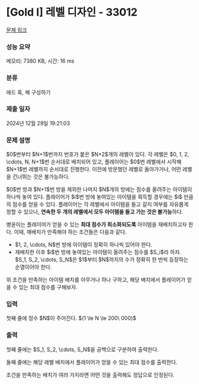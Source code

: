 # [Gold I] 레벨 디자인 - 33012 

[문제 링크](https://www.acmicpc.net/problem/33012) 

### 성능 요약

메모리: 7380 KB, 시간: 16 ms

### 분류

애드 혹, 해 구성하기

### 제출 일자

2024년 12월 29일 19:21:03

### 문제 설명

<p>$0$번부터 $N+1$번까지 번호가 붙은 $N+2$개의 레벨이 있다. 각 레벨은 $0, 1, 2, \cdots, N, N+1$번 순서대로 배치되어 있고, 플레이어는 $0$번 레벨에서 시작해 $N+1$번 레벨까지 순서대로 진행한다. 이전에 방문했던 레벨로 돌아가거나, 어떤 레벨을 건너뛰는 것은 불가능하다.</p>

<p>$0$번 방과 $N+1$번 방을 제외한 나머지 $N$개의 방에는 점수를 올려주는 아이템이 하나씩 놓여 있다. 플레이어가 $i$번 방에 놓여있는 아이템을 획득할 경우에는 $i$ 만큼의 점수를 얻을 수 있다. 플레이어는 각 레벨에서 아이템을 들고 갈지 여부를 자유롭게 정할 수 있으나, <strong>연속한 두 개의 레벨에서 모두 아이템을 들고 가는 것은 불가능</strong>하다.</p>

<p>병윤이는 플레이어가 얻을 수 있는 <strong>최대 점수가 최소화되도록</strong> 아이템을 재배치하고자 한다. 이때, 재배치가 만족해야 하는 조건들은 다음과 같다.</p>

<ul>
	<li>$1, 2, \cdots, N$번 방에 아이템이 정확히 하나씩 있어야 한다.</li>
	<li>재배치한 이후 $i$번 방에 놓여있는 아이템이 올려주는 점수를 $S_i$라 하자. $S_1, S_2, \cdots, S_N$은 $1$부터 $N$까지의 수가 정확히 한 번씩 등장하는 순열이어야 한다.</li>
</ul>

<p>위 조건을 만족하는 아이템 배치를 아무거나 하나 구하고, 해당 배치에서 플레이어가 얻을 수 있는 최대 점수를 구해보자.</p>

### 입력 

 <p>첫째 줄에 정수 $N$이 주어진다. $(1 \le N \le 200\ 000)$</p>

### 출력 

 <p>첫째 줄에는 $S_1, S_2, \cdots, S_N$을 공백으로 구분하여 출력한다.</p>

<p>둘째 줄에는 해당 레벨 배치에서 플레이어가 얻을 수 있는 최대 점수를 출력한다.</p>

<p>조건을 만족하는 배치가 여러 가지라면 어떤 것을 출력해도 정답으로 인정된다.</p>

